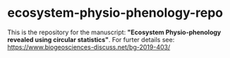 # ecosystem-physio-phenology-repo
This is the repository for the manuscript: **"Ecosystem Physio-phenology revealed using circular statistics"**. For furter details see: https://www.biogeosciences-discuss.net/bg-2019-403/

